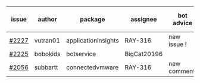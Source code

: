 | issue | author | package | assignee | bot advice | created date of issue | target release date | date from target |
| ------ | ------ | ------ | ------ | ------ | ------ | ------ | :-----: |
| [#2227](https://github.com/Azure/sdk-release-request/issues/2227) | vutran01 | applicationinsights | RAY-316 | new issue ! <br> | 11-17 | 12-01 |   |
| [#2225](https://github.com/Azure/sdk-release-request/issues/2225) | bobokids | botservice | BigCat20196 |   | 11-17 | 11-24 |   |
| [#2056](https://github.com/Azure/sdk-release-request/issues/2056) | subbartt | connectedvmware | RAY-316 | new comment.  <br> | 10-02 | 11-05 |   |
